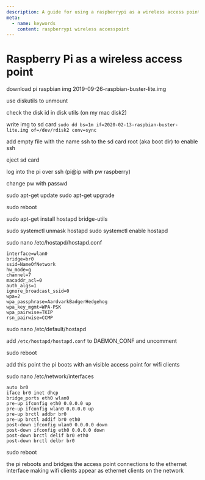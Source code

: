 ```yaml
---
description: A guide for using a raspberrypi as a wireless access point
meta:
  - name: keywords
    content: raspberrypi wireless accesspoint
---
```


# Raspberry Pi as a wireless access point

download pi raspbian img
2019-09-26-raspbian-buster-lite.img

use diskutils to unmount

check the disk id in disk utils (on my mac disk2)

write img to sd card
`sudo dd bs=1m if=2020-02-13-raspbian-buster-lite.img of=/dev/rdisk2 conv=sync`

add empty file with the name ssh to the sd card root (aka boot dir) to enable ssh

eject sd card

log into the pi over ssh (pi@ip with pw raspberry)

change pw with passwd

sudo apt-get update
sudo apt-get upgrade

sudo reboot

sudo apt-get install hostapd bridge-utils

sudo systemctl unmask hostapd
sudo systemctl enable hostapd

sudo nano /etc/hostapd/hostapd.conf

```
interface=wlan0
bridge=br0
ssid=NameOfNetwork
hw_mode=g
channel=7
macaddr_acl=0
auth_algs=1
ignore_broadcast_ssid=0
wpa=2
wpa_passphrase=AardvarkBadgerHedgehog
wpa_key_mgmt=WPA-PSK
wpa_pairwise=TKIP
rsn_pairwise=CCMP
```

sudo nano /etc/default/hostapd

add `/etc/hostapd/hostapd.conf` to DAEMON_CONF and uncomment

sudo reboot

add this point the pi boots with an visible access point for wifi clients

sudo nano /etc/network/interfaces

```
auto br0
iface br0 inet dhcp
bridge_ports eth0 wlan0
pre-up ifconfig eth0 0.0.0.0 up
pre-up ifconfig wlan0 0.0.0.0 up
pre-up brctl addbr br0
pre-up brctl addif br0 eth0
post-down ifconfig wlan0 0.0.0.0 down
post-down ifconfig eth0 0.0.0.0 down
post-down brctl delif br0 eth0
post-down brctl delbr br0
```

sudo reboot

the pi reboots and bridges the access point connections to the ethernet interface making wifi clients appear as ethernet clients on the network